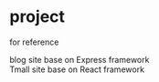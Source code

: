 # project
for reference

blog site base on Express framework
<br>
Tmall site base on React framework


